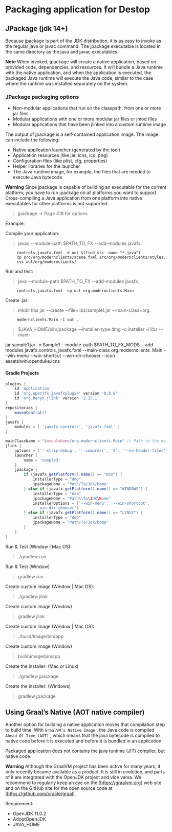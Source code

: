 # Packaging application for Destop

## JPackage (jdk 14+)

Because jpackage is part of the JDK distribution, it is as easy to invoke as the regular java or javac command. The jpackage executable is located in the same directory as the java and javac executables.

**Note**
When invoked, jpackage will create a native application, based on provided code, dependencies, and resources. It will bundle a Java runtime with the native application, and when the application is executed, the packaged Java runtime will execute the Java code, similar to the case where the runtime was installed separately on the system.

### JPackage packaging options

* Non-modular applications that run on the classpath, from one or more jar files
* Modular applications with one or more modular jar files or jmod files
* Modular applications that have been jlinked into a custom runtime image

The output of jpackage is a self-contained application image. The image can include the following:

* Native application launcher (generated by the tool)
* Application resources (like jar, icns, ico, png)
* Configuration files (like plist, cfg, properties)
* Helper libraries for the launcher
* The Java runtime image, for example, the files that are needed to execute Java bytecode

**Warning**
Since jpackage is capable of building an executable for the current platform, you have to run jpackage on all platforms you want to support. Cross-compiling a Java application from one platform into native executables for other platforms is not supported.

> jpackage <opions> -> Page 418 for options

Example:

Compile your application:

> javac --module-path $PATH_TO_FX --add-modules javafx.

         controls,javafx.fxml -d out $(find src -name "*.java")
         cp src/org/modernclients/scene.fxml src/org/modernclients/styles.
         css out/org/modernclients/

Run and test:

> java --module-path $PATH_TO_FX --add-modules javafx.

         controls,javafx.fxml -cp out org.modernclients.Main

Create .jar:

> mkdir libs
> jar --create --file=libs/sample1.jar --main-class=org.

         modernclients.Main -C out .

> $JAVA_HOME/bin/jpackage --installer-type dmg -o installer -i libs --main-

jar sample1.jar -n Sample1 --module-path $PATH_TO_FX_MODS --add-modules
javafx.controls, javafx.fxml --main-class org.modernclients. Main --win-menu
--win-shortcut --win-dir-chooser --icon assets\win\openduke.icns

#### Gradle Projects

```groovy
plugins {
    id 'application'
    id 'org.openjfx.javafxplugin' version '0.0.8'
    id 'org.beryx.jlink' version '2.15.1'
}
repositories {
    mavenCentral()
}
javafx {
    modules = [ 'javafx.controls', 'javafx.fxml' ]
}

mainClassName = "$moduleName/org.modernclients.Main" // Path to the main class
jlink {
    options = ['--strip-debug', '--compress', '2', '--no-header-files', '--no-man-pages']
    launcher {
        name = 'sample3'
    }
    jpackage {
        if (javafx.getPlatform().name() == "OSX") {
            installerType = "dmg"
            jpackageHome = "Path/To/Jdk/Home"
        } else if (javafx.getPlatform().name() == "WINDOWS") {
            installerType = "exe"
            jpackageHome = "Path\\To\JDK\Home"
            installerOptions = ['--win-menu', '--win-shortcut',
            '--win-dir-chooser']
        } else if (javafx.getPlatform().name() == "LINUX") {
            installerType = "deb"
            jpackageHome = "Path/To/Jdk/Home"
        }
    } 
}

```

Run & Test (Window | Mac OS):

> ./gradlew run

Run & Test (Window)

> gradlew run

Create custom image (Window | Mac OS):

> ./gradlew jlink

Create custom image (Window)

> gradlew jlink

Create custom image (Window | Mac OS):

> ./build/image/bin/app

Create custom image (Window)

> build\image\bin\app

Create the installer: (Mac or Linux)

> ./gradlew jpackage

Create the installer: (Windows)

> gradlew jpackage

## Using Graal’s Native (AOT native compiler)

Another option for building a native application moves that compilation step to build time. With `GraalVM’s Native Image` , the Java code is compiled `Ahead Of Time (AOT)` , which means that the java bytecode is compiled to native code before it is executed and before it is bundled in an application.

Packaged application does not contains the java runtime (JIT) compiler, but native code.

**Warning**
Although the GraalVM project has been active for many years, it only recently became available as a product. It is still in evolution, and parts of it are integrated with the OpenJDK project and vice versa. We recommend to regularly keep an eye on the [https://graalvm.org] web site and on the GitHub site for the open source code at [https://github.com/oracle/graal].

Requirement:

* OpenJDK 11.0.2
* AdoptOpenJDK
* JAVA_HOME
